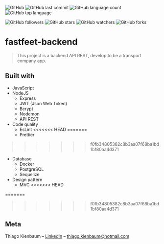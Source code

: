 ![GitHub](https://img.shields.io/github/license/ThiagoKienbaum/fastfeet-backend)
![GitHub last commit](https://img.shields.io/github/last-commit/ThiagoKienbaum/fastfeet-backend)
![GitHub language count](https://img.shields.io/github/languages/count/ThiagoKienbaum/fastfeet-backend)
![GitHub top language](https://img.shields.io/github/languages/top/ThiagoKienbaum/fastfeet-backend)


![GitHub followers](https://img.shields.io/github/followers/ThiagoKienbaum?label=Follow&style=social)
![GitHub stars](https://img.shields.io/github/stars/ThiagoKienbaum/fastfeet-backend?style=social)
![GitHub watchers](https://img.shields.io/github/watchers/ThiagoKienbaum/fastfeet-backend?style=social)
![GitHub forks](https://img.shields.io/github/forks/ThiagoKienbaum/fastfeet-backend?style=social)


# fastfeet-backend

> This project is a backend API REST, develop to be a transport company app.

## Built with
* JavaScript
* NodeJS
    - Express
    - JWT (Json Web Token)
    - Bcrypt
    - Nodemon
    - API REST
* Code quality
    - EsLint
<<<<<<< HEAD
=======
    - Prettier
>>>>>>> f0fb34805382c8b3aa07f68ba1bd1bf80aa4d371
* Database
    - Docker
    - PostgreSQL
    - Sequelize
* Design pattern
    - MVC
<<<<<<< HEAD

=======
    
>>>>>>> f0fb34805382c8b3aa07f68ba1bd1bf80aa4d371

## Meta

Thiago Kienbaum – [LinkedIn](https://www.linkedin.com/in/thiago-kienbaum/) – thiago.kienbaum@hotmail.com
